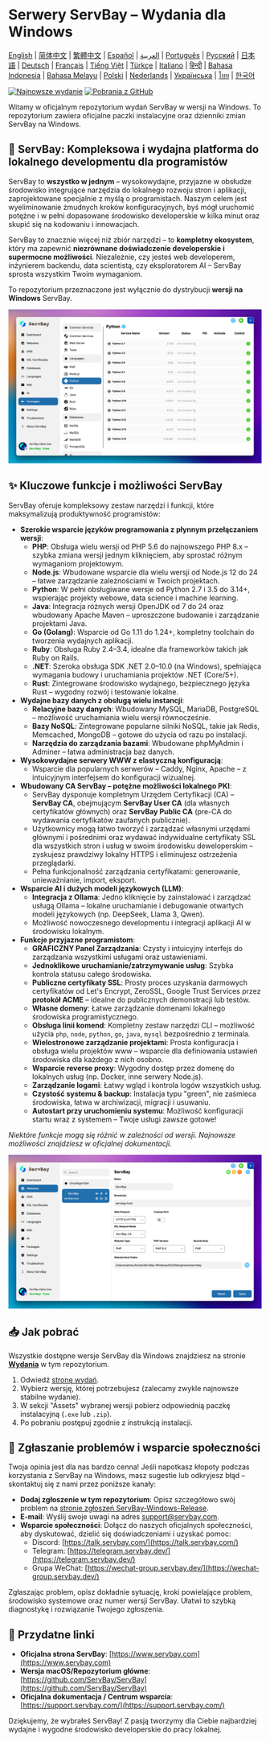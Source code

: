 # Serwery ServBay – Wydania dla Windows

[English](/README.md) | [简体中文](/README_zh-CN.md) | [繁體中文](/README_zh-TW.md) | [Español](/README_es.md) | [العربية](/README_ar.md) | [Português](/README_pt.md) | [Русский](/README_ru.md) | [日本語](/README_ja.md) | [Deutsch](/README_de.md) | [Français](/README_fr.md) | [Tiếng Việt](/README_vi.md) | [Türkçe](/README_tr.md) | [Italiano](/README_it.md) | [हिन्दी](/README_hi.md) | [Bahasa Indonesia](/README_id.md) | [Bahasa Melayu](/README_ms.md) | [Polski](/README_pl.md) | [Nederlands](/README_nl.md) | [Українська](/README_uk.md) | [ไทย](/README_th.md) | [한국어](/README_ko.md)

[![Najnowsze wydanie](https://img.shields.io/github/v/release/ServBay/ServBay-Windows-Release?display_name=tag&sort=date&label=Latest%20Release)](./releases/latest)
[![Pobrania z GitHub](https://img.shields.io/github/downloads/ServBay/ServBay-Windows-Release/total?label=Total%20Downloads)](./releases)

Witamy w oficjalnym repozytorium wydań ServBay w wersji na Windows. To repozytorium zawiera oficjalne paczki instalacyjne oraz dzienniki zmian ServBay na Windows.

## 🚀 ServBay: Kompleksowa i wydajna platforma do lokalnego developmentu dla programistów

ServBay to **wszystko w jednym** – wysokowydajne, przyjazne w obsłudze środowisko integrujące narzędzia do lokalnego rozwoju stron i aplikacji, zaprojektowane specjalnie z myślą o programistach. Naszym celem jest wyeliminowanie żmudnych kroków konfiguracyjnych, byś mógł uruchomić potężne i w pełni dopasowane środowisko developerskie w kilka minut oraz skupić się na kodowaniu i innowacjach.

ServBay to znacznie więcej niż zbiór narzędzi – to **kompletny ekosystem**, który ma zapewnić **niezrównane doświadczenie developerskie i supermocne możliwości**. Niezależnie, czy jesteś web developerem, inżynierem backendu, data scientistą, czy eksploratorem AI – ServBay sprosta wszystkim Twoim wymaganiom.

To repozytorium przeznaczone jest wyłącznie do dystrybucji **wersji na Windows** ServBay.

![Zrzut ekranu ServBay dla Windows: Oprogramowanie](screenshots/softwares.png)

## ✨ Kluczowe funkcje i możliwości ServBay

ServBay oferuje kompleksowy zestaw narzędzi i funkcji, które maksymalizują produktywność programistów:

*   **Szerokie wsparcie języków programowania z płynnym przełączaniem wersji**:
    *   **PHP**: Obsługa wielu wersji od PHP 5.6 do najnowszego PHP 8.x – szybka zmiana wersji jednym kliknięciem, aby sprostać różnym wymaganiom projektowym.
    *   **Node.js**: Wbudowane wsparcie dla wielu wersji od Node.js 12 do 24 – łatwe zarządzanie zależnościami w Twoich projektach.
    *   **Python**: W pełni obsługiwane wersje od Python 2.7 i 3.5 do 3.14+, wspierając projekty webowe, data science i machine learning.
    *   **Java**: Integracja różnych wersji OpenJDK od 7 do 24 oraz wbudowany Apache Maven – uproszczone budowanie i zarządzanie projektami Java.
    *   **Go (Golang)**: Wsparcie od Go 1.11 do 1.24+, kompletny toolchain do tworzenia wydajnych aplikacji.
    *   **Ruby**: Obsługa Ruby 2.4–3.4, idealne dla frameworków takich jak Ruby on Rails.
    *   **.NET**: Szeroka obsługa SDK .NET 2.0–10.0 (na Windows), spełniająca wymagania budowy i uruchamiania projektów .NET (Core/5+).
    *   **Rust**: Zintegrowane środowisko wydajnego, bezpiecznego języka Rust – wygodny rozwój i testowanie lokalne.
*   **Wydajne bazy danych z obsługą wielu instancji**:
    *   **Relacyjne bazy danych**: Wbudowany MySQL, MariaDB, PostgreSQL – możliwość uruchamiania wielu wersji równocześnie.
    *   **Bazy NoSQL**: Zintegrowane popularne silniki NoSQL, takie jak Redis, Memcached, MongoDB – gotowe do użycia od razu po instalacji.
    *   **Narzędzia do zarządzania bazami**: Wbudowane phpMyAdmin i Adminer – łatwa administracja baz danych.
*   **Wysokowydajne serwery WWW z elastyczną konfiguracją**:
    *   Wsparcie dla popularnych serwerów – Caddy, Nginx, Apache – z intuicyjnym interfejsem do konfiguracji wizualnej.
*   **Wbudowany CA ServBay – potężne możliwości lokalnego PKI**:
    *   ServBay dysponuje kompletnym Urzędem Certyfikacji (CA) – **ServBay CA**, obejmującym **ServBay User CA** (dla własnych certyfikatów głównych) oraz **ServBay Public CA** (pre-CA do wydawania certyfikatów zaufanych publicznie).
    *   Użytkownicy mogą łatwo tworzyć i zarządzać własnymi urzędami głównymi i pośrednimi oraz wydawać indywidualne certyfikaty SSL dla wszystkich stron i usług w swoim środowisku deweloperskim – zyskujesz prawdziwy lokalny HTTPS i eliminujesz ostrzeżenia przeglądarki.
    *   Pełna funkcjonalność zarządzania certyfikatami: generowanie, unieważnianie, import, eksport.
*   **Wsparcie AI i dużych modeli językowych (LLM)**:
    *   **Integracja z Ollama**: Jedno kliknięcie by zainstalować i zarządzać usługą Ollama – lokalne uruchamianie i debugowanie otwartych modeli językowych (np. DeepSeek, Llama 3, Qwen).
    *   Możliwość nowoczesnego developmentu i integracji aplikacji AI w środowisku lokalnym.
*   **Funkcje przyjazne programistom**:
    *   **GRAFICZNY Panel Zarządzania**: Czysty i intuicyjny interfejs do zarządzania wszystkimi usługami oraz ustawieniami.
    *   **Jednoklikowe uruchamianie/zatrzymywanie usług**: Szybka kontrola statusu całego środowiska.
    *   **Publiczne certyfikaty SSL**: Prosty proces uzyskania darmowych certyfikatów od Let's Encrypt, ZeroSSL, Google Trust Services przez **protokół ACME** – idealne do publicznych demonstracji lub testów.
    *   **Własne domeny**: Łatwe zarządzanie domenami lokalnego środowiska programistycznego.
    *   **Obsługa linii komend**: Kompletny zestaw narzędzi CLI – możliwość użycia `php`, `node`, `python`, `go`, `java`, `mysql` bezpośrednio z terminala.
    *   **Wielostronowe zarządzanie projektami**: Prosta konfiguracja i obsługa wielu projektów www – wsparcie dla definiowania ustawień środowiska dla każdego z nich osobno.
    *   **Wsparcie reverse proxy**: Wygodny dostęp przez domenę do lokalnych usług (np. Docker, inne serwery Node.js).
    *   **Zarządzanie logami**: Łatwy wgląd i kontrola logów wszystkich usług.
    *   **Czystość systemu & backup**: Instalacja typu "green", nie zaśmieca środowiska, łatwa w archiwizacji, migracji i usuwaniu.
    *   **Autostart przy uruchomieniu systemu**: Możliwość konfiguracji startu wraz z systemem – Twoje usługi zawsze gotowe!

*Niektóre funkcje mogą się różnić w zależności od wersji. Najnowsze możliwości znajdziesz w oficjalnej dokumentacji.*

![Zrzut ekranu ServBay dla Windows: Strona www](screenshots/website.png)

## 📥 Jak pobrać

Wszystkie dostępne wersje ServBay dla Windows znajdziesz na stronie **[Wydania](./releases)** w tym repozytorium.

1.  Odwiedź [stronę wydań](./releases).
2.  Wybierz wersję, której potrzebujesz (zalecamy zwykle najnowsze stabilne wydanie).
3.  W sekcji "Assets" wybranej wersji pobierz odpowiednią paczkę instalacyjną (`.exe` lub `.zip`).
4.  Po pobraniu postępuj zgodnie z instrukcją instalacji.

## 💬 Zgłaszanie problemów i wsparcie społeczności

Twoja opinia jest dla nas bardzo cenna! Jeśli napotkasz kłopoty podczas korzystania z ServBay na Windows, masz sugestie lub odkryjesz błąd – skontaktuj się z nami przez poniższe kanały:

*   **Dodaj zgłoszenie w tym repozytorium**: Opisz szczegółowo swój problem na [stronie zgłoszeń ServBay-Windows-Release](./issues).
*   **E-mail**: Wyślij swoje uwagi na adres [support@servbay.com](mailto:support@servbay.com).
*   **Wsparcie społeczności**: Dołącz do naszych oficjalnych społeczności, aby dyskutować, dzielić się doświadczeniami i uzyskać pomoc:
    *   Discord: [https://talk.servbay.com/](https://talk.servbay.com/)
    *   Telegram: [https://telegram.servbay.dev/](https://telegram.servbay.dev/)
    *   Grupa WeChat: [https://wechat-group.servbay.dev/](https://wechat-group.servbay.dev/)

Zgłaszając problem, opisz dokładnie sytuację, kroki powielające problem, środowisko systemowe oraz numer wersji ServBay. Ułatwi to szybką diagnostykę i rozwiązanie Twojego zgłoszenia.

## 🔗 Przydatne linki

*   **Oficjalna strona ServBay**: [https://www.servbay.com](https://www.servbay.com)
*   **Wersja macOS/Repozytorium główne**: [https://github.com/ServBay/ServBay](https://github.com/ServBay/ServBay)
*   **Oficjalna dokumentacja / Centrum wsparcia**: [https://support.servbay.com/](https://support.servbay.com/)

Dziękujemy, że wybrałeś ServBay! Z pasją tworzymy dla Ciebie najbardziej wydajne i wygodne środowisko developerskie do pracy lokalnej.